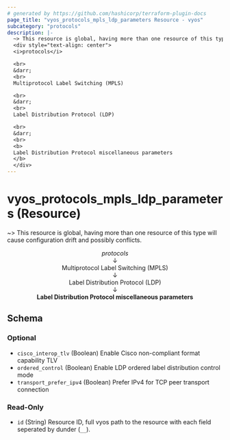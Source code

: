 ```yaml
---
# generated by https://github.com/hashicorp/terraform-plugin-docs
page_title: "vyos_protocols_mpls_ldp_parameters Resource - vyos"
subcategory: "protocols"
description: |-
  ~> This resource is global, having more than one resource of this type will cause configuration drift and possibly conflicts.
  <div style="text-align: center">
  <i>protocols</i>

  <br>
  &darr;
  <br>
  Multiprotocol Label Switching (MPLS)

  <br>
  &darr;
  <br>
  Label Distribution Protocol (LDP)

  <br>
  &darr;
  <br>
  <b>
  Label Distribution Protocol miscellaneous parameters
  </b>
  </div>
---
```


# vyos_protocols_mpls_ldp_parameters (Resource)

~> This resource is global, having more than one resource of this type will cause configuration drift and possibly conflicts.

<div style="text-align: center">
<i>protocols</i>

<br>
&darr;
<br>
Multiprotocol Label Switching (MPLS)

<br>
&darr;
<br>
Label Distribution Protocol (LDP)

<br>
&darr;
<br>
<b>
Label Distribution Protocol miscellaneous parameters
</b>
</div>



<!-- schema generated by tfplugindocs -->
## Schema

### Optional

- `cisco_interop_tlv` (Boolean) Enable Cisco non-compliant format capability TLV
- `ordered_control` (Boolean) Enable LDP ordered label distribution control mode
- `transport_prefer_ipv4` (Boolean) Prefer IPv4 for TCP peer transport connection

### Read-Only

- `id` (String) Resource ID, full vyos path to the resource with each field seperated by dunder (`__`).

